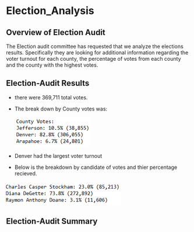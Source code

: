 # Election_Analysis


## Overview of Election Audit
  The Election audit committee has requested that we analyze the elections results. Specifically they are looking for additional information regarding
  the voter turnout for each county, the percentage of votes from each county and the county with the highest votes.

## Election-Audit Results
  * there were 369,711 total votes.
  * The break down by County votes was: 
  
    ![](images/County.png)
  
  
  * Denver had the largest voter turnout

  * Below is the breakdown by candidate of votes and thier percentage recieved.

  ![](images/Candidate.png)

## Election-Audit Summary
